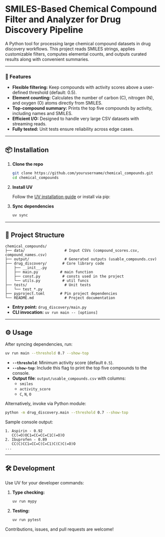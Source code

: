 # SMILES-Based Chemical Compound Filter and Analyzer for Drug Discovery Pipeline

A Python tool for processing large chemical compound datasets in drug discovery workflows. This project reads SMILES strings, applies customizable filters, computes elemental counts, and outputs curated results along with convenient summaries.

---

### 🚀 Features

- **Flexible filtering:** Keep compounds with activity scores above a user-defined threshold (default: 0.5).  
- **Element counting:** Calculates the number of carbon (C), nitrogen (N), and oxygen (O) atoms directly from SMILES.  
- **Top-compound summary:** Prints the top five compounds by activity, including names and SMILES.  
- **Efficient I/O:** Designed to handle very large CSV datasets with streaming reads.  
- **Fully tested:** Unit tests ensure reliability across edge cases.  

---

## 📦 Installation

1. **Clone the repo**

   ```bash
   git clone https://github.com/yourusername/chemical_compounds.git
   cd chemical_compounds
   ```

2. **Install UV**

   Follow the [UV installation guide](https://docs.astral.sh/uv/getting-started/installation/) or install via pip:


3. **Sync dependencies**

   ```bash
   uv sync
   ```


---

## 📁 Project Structure

```text
chemical_compounds/
├── data/                  # Input CSVs (compound_scores.csv, compound_names.csv)
├── output/                # Generated outputs (usable_compounds.csv)
├── drug_discovery/       # Core library code
│   ├── __init__.py
│   ├── main.py          # main function
│   ├── const.py          # consts used in the project
│   └── utils.py          # util funcs 
├── tests/                 # Unit tests
│   └── test_*.py
├── pyproject.toml       # Pin project dependencies
└── README.md              # Project documentation
```

- **Entry point:** `drug_discovery/main.py`  
- **CLI invocation:** `uv run main -- [options]`

---

## ⚙️ Usage

After syncing dependencies, run:

```bash
uv run main --threshold 0.7 --show-top
```

- **`--threshold`**: Minimum activity score (default `0.5`).  
- **`--show-top`**: Include this flag to print the top five compounds to the console.  
- **Output file**: `output/usable_compounds.csv` with columns:
  - `smiles`
  - `activity_score`
  - `C`, `N`, `O`

Alternatively, invoke via Python module:

```bash
python -m drug_discovery.main --threshold 0.7 --show-top
```

Sample console output:

```text
1. Aspirin - 0.92
   CC(=O)OC1=CC=CC=C1C(=O)O
2. Ibuprofen - 0.89
   CC(C)CC1=CC=C(C=C1)C(C)C(=O)O
...
```

---

## 🛠️ Development

Use UV for your developer commands:

1. **Type checking:**  
   ```bash
   uv run mypy
   ```
2. **Testing:**  
   ```bash
   uv run pytest
   ```

Contributions, issues, and pull requests are welcome!

